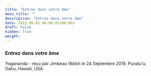 ```yaml
---
title: "Entrez dans votre âme"
menu_title: ""
description: "Entrez dans votre âme"
date: 2022-06-01 06:00:01+00:863
draft: False
hidden: True
weight:
---
```

### Entrez dans votre âme

Yogananda - reçu par Jimbeau Walsh le 24 Septembre 2019, Punalu’u, Oahu, Hawaii, USA.




